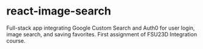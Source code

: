 # react-image-search
Full-stack app integrating Google Custom Search and Auth0 for user login, image search, and saving favorites. First assignment of FSU23D Integration course.
